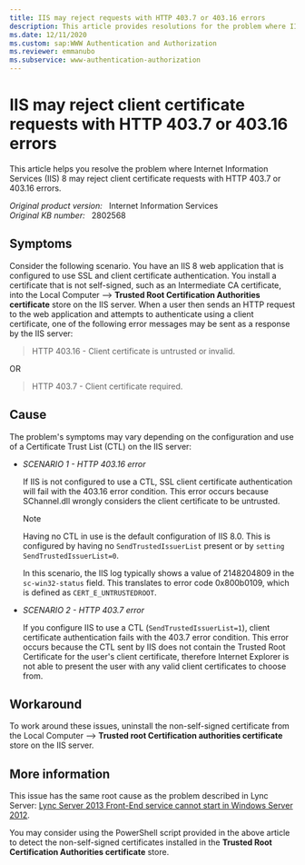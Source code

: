 ```yaml
---
title: IIS may reject requests with HTTP 403.7 or 403.16 errors
description: This article provides resolutions for the problem where IIS 8 may reject client certificate requests with HTTP 403.7 or 403.16 errors.
ms.date: 12/11/2020
ms.custom: sap:WWW Authentication and Authorization
ms.reviewer: emmanubo
ms.subservice: www-authentication-authorization
---
```

# IIS may reject client certificate requests with HTTP 403.7 or 403.16 errors

This article helps you resolve the problem where Internet Information Services (IIS) 8 may reject client certificate requests with HTTP 403.7 or 403.16 errors.

_Original product version:_ &nbsp; Internet Information Services  
_Original KB number:_ &nbsp; 2802568

## Symptoms

Consider the following scenario. You have an IIS 8 web application that is configured to use SSL and client certificate authentication. You install a certificate that is not self-signed, such as an Intermediate CA certificate, into the Local Computer --> **Trusted Root Certification Authorities certificate** store on the IIS server. When a user then sends an HTTP request to the web application and attempts to authenticate using a client certificate, one of the following error messages may be sent as a response by the IIS server:

> HTTP 403.16 - Client certificate is untrusted or invalid.

OR

> HTTP 403.7 - Client certificate required.

## Cause

The problem's symptoms may vary depending on the configuration and use of a Certificate Trust List (CTL) on the IIS server:

- *SCENARIO 1 - HTTP 403.16 error*

    If IIS is not configured to use a CTL, SSL client certificate authentication will fail with the 403.16 error condition. This error occurs because SChannel.dll wrongly considers the client certificate to be untrusted.

    > [!NOTE]
    > Having no CTL in use is the default configuration of IIS 8.0. This is configured by having no `SendTrustedIssuerList` present or by `setting SendTrustedIssuerList=0`.

    In this scenario, the IIS log typically shows a value of 2148204809 in the `sc-win32-status` field. This translates to error code 0x800b0109, which is defined as `CERT_E_UNTRUSTEDROOT`.

- *SCENARIO 2 - HTTP 403.7 error*  

    If you configure IIS to use a CTL (`SendTrustedIssuerList=1`), client certificate authentication fails with the 403.7 error condition. This error occurs because the CTL sent by IIS does not contain the Trusted Root Certificate for the user's client certificate, therefore Internet Explorer is not able to present the user with any valid client certificates to choose from.

## Workaround

To work around these issues, uninstall the non-self-signed certificate from the Local Computer --> **Trusted root Certification authorities certificate** store on the IIS server.

## More information

This issue has the same root cause as the problem described in Lync Server: [Lync Server 2013 Front-End service cannot start in Windows Server 2012](https://support.microsoft.com/help/2795828).

You may consider using the PowerShell script provided in the above article to detect the non-self-signed certificates installed in the **Trusted Root Certification Authorities certificate** store.
